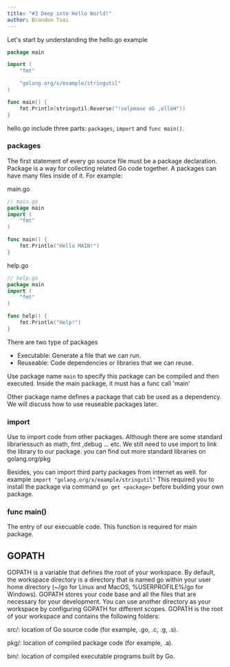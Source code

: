 ```yaml
---
title: "#3 Deep into Hello World!"
author: Brandon Tsai
---
```


Let's start by understanding the hello.go example

```go
package main

import (
	"fmt"

	"golang.org/x/example/stringutil"
)

func main() {
	fmt.Println(stringutil.Reverse("!selpmaxe oG ,olleH"))
}
```

hello.go include three parts: `packages`, `import` and `func main()`.

### packages

The first statement of every go source file must be a package declaration.
Package is a way for collecting related Go code together.
A packages can have many files inside of it. For example:

main.go

```go
// main.go
package main
import (
	"fmt"
)

func main() {
	fmt.Println("Hello MAIN!")
}
```

help.go

```go
// help.go
package main
import (
	"fmt"
)

func help() {
	fmt.Println("Help!")
}
```


There are two type of packages

- Executable: Generate a file that we can run.
- Reuseable: Code dependencies or libraries that we can reuse.

Use package name `main` to specify this package can be compiled and then executed. Inside the main package, it must has a func call 'main'

Other package name defines a package that cab be used as a dependency.
We will discuss how to use reuseable packages later.



### import

Use to import code from other packages.
Although there are some standard librariessuch as math, fmt ,debug ... etc.
We still need to use import to link the library to our package.
you can find out more standard libraries on golang.org/pkg

Besides, you can import third party packages from internet as well.
for example `import "golang.org/x/example/stringutil"`
This required you to install the package via command `go get <package>` before building your own package.


### func main()

The entry of our execuable code. This function is required for main package.


GOPATH
-------

GOPATH is a variable that defines the root of your workspace. By default, the workspace directory is a directory that is named go within your user home directory (~/go for Linux and MacOS, %USERPROFILE%/go for Windows). GOPATH stores your code base and all the files that are necessary for your development. You can use another directory as your workspace by configuring GOPATH for different scopes. GOPATH is the root of your workspace and contains the following folders:

src/: location of Go source code (for example, .go, .c, .g, .s).

pkg/: location of compiled package code (for example, .a).

bin/: location of compiled executable programs built by Go.

